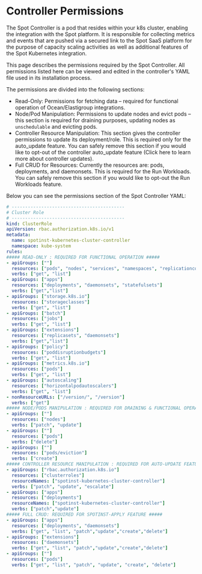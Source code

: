 # Controller Permissions

The Spot Controller is a pod that resides within your k8s cluster, enabling the integration with the Spot platform. It is responsible for collecting metrics and events that are pushed via a secured link to the Spot SaaS platform for the purpose of capacity scaling activities as well as additional features of the Spot Kubernetes integration.

This page describes the permissions required by the Spot Controller. All permissions listed here can be viewed and edited in the controller's YAML file used in its installation process.

The permissions are divided into the following sections:

- Read-Only: Permissions for fetching data – required for functional operation of Ocean/Elastigroup integrations.
- Node/Pod Manipulation: Permissions to update nodes and evict pods – this section is required for draining purposes, updating nodes as `unschedulable` and evicting pods.
- Controller Resource Manipulation: This section gives the controller permissions to update its deployment/role. This is required only for the auto_update feature. You can safely remove this section if you would like to opt-out of the controller auto_update feature (Click here to learn more about controller updates).
- Full CRUD for Resources: Currently the resources are: pods, deployments, and daemonsets. This is required for the Run Workloads. You can safely remove this section if you would like to opt-out the Run Workloads feature.

Below you can see the permissions section of the Spot Controller YAML:

```YAML
# ------------------------------------------
# Cluster Role
# ------------------------------------------
kind: ClusterRole
apiVersion: rbac.authorization.k8s.io/v1
metadata:
  name: spotinst-kubernetes-cluster-controller
  namespace: kube-system
rules:
##### READ-ONLY : REQUIRED FOR FUNCTIONAL OPERATION #####
- apiGroups: [""]
  resources: ["pods", "nodes", "services", "namespaces", "replicationcontrollers", "limitranges", "events", "persistentvolumes", "persistentvolumeclaims"]
  verbs: ["get", "list"]
- apiGroups: ["apps"]
  resources: ["deployments", "daemonsets", "statefulsets"]
  verbs: ["get","list"]
- apiGroups: ["storage.k8s.io"]
  resources: ["storageclasses"]
  verbs: ["get", "list"]
- apiGroups: ["batch"]
  resources: ["jobs"]
  verbs: ["get", "list"]
- apiGroups: ["extensions"]
  resources: ["replicasets", "daemonsets"]
  verbs: ["get","list"]
- apiGroups: ["policy"]
  resources: ["poddisruptionbudgets"]
  verbs: ["get", "list"]
- apiGroups: ["metrics.k8s.io"]
  resources: ["pods"]
  verbs: ["get", "list"]
- apiGroups: ["autoscaling"]
  resources: ["horizontalpodautoscalers"]
  verbs: ["get", "list"]
- nonResourceURLs: ["/version/", "/version"]
  verbs: ["get"]
##### NODE/PODS MANIPULATION : REQUIRED FOR DRAINING & FUNCTIONAL OPERATION #####
- apiGroups: [""]
  resources: ["nodes"]
  verbs: ["patch", "update"]
- apiGroups: [""]
  resources: ["pods"]
  verbs: ["delete"]
- apiGroups: [""]
  resources: ["pods/eviction"]
  verbs: ["create"]
##### CONTROLLER RESOURCE MANIPULATION : REQUIRED FOR AUTO-UPDATE FEATURE #####
- apiGroups: ["rbac.authorization.k8s.io"]
  resources: ["clusterroles"]
  resourceNames: ["spotinst-kubernetes-cluster-controller"]
  verbs: ["patch", "update", "escalate"]
- apiGroups: ["apps"]
  resources: ["deployments"]
  resourceNames: ["spotinst-kubernetes-cluster-controller"]
  verbs: ["patch","update"]
##### FULL CRUD: REQUIRED FOR SPOTINST-APPLY FEATURE #####
- apiGroups: ["apps"]
  resources: ["deployments", "daemonsets"]
  verbs: ["get", "list", "patch","update","create","delete"]
- apiGroups: ["extensions"]
  resources: ["daemonsets"]
  verbs: ["get", "list", "patch","update","create","delete"]
- apiGroups: [""]
  resources: ["pods"]
  verbs: ["get", "list", "patch", "update", "create", "delete"]
```
